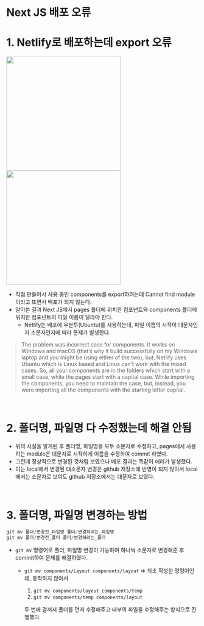 # Next JS 배포 오류

# 1. Netlify로 배포하는데 export 오류

<img height="300px" src="https://user-images.githubusercontent.com/85148549/157398648-78f56766-3229-4354-afdb-4bb958df040e.png">

<img height="300px" src="https://user-images.githubusercontent.com/85148549/157398761-7c3196dd-1ba0-4e6e-a7bf-b272cb265159.png">

- 직접 만들어서 사용 중인 components를 export하려는데 Cannot find module 이라고 뜨면서 배포가 되지 않는다.
- 알아본 결과 Next JS에서 pages 폴더에 위치한 컴포넌트와 components 폴더에 위치한 컴포넌트의 파일 이름이 달라야 한다.
    - Netlify는 배포에 우분투(Ubuntu)를 사용하는데, 파일 이름의 시작이 대문자인지 소문자인지에 따라 문제가 발생한다.

> The problem was incorrect case for components. It works on Windows and macOS (that’s why it build successfully on my Windows laptop and you might be using either of the two), but, Netlify uses Ubuntu which is Linux based and Linux can’t work with the mixed cases. So, all your components are in the folders which start with a small case, while the pages start with a capital case. While importing the components, you need to maintain the case, but, instead, you were importing all the components with the starting letter capital.
> 

<br />

# 2. 폴더명, 파일명 다 수정했는데 해결 안됨

- 위의 사실을 알게된 후 폴더명, 파일명을 모두 소문자로 수정하고, pages에서 사용하는 module은 대문자로 시작하게 이름을 수정하여 commit 하였다.
- 그런데 정상적으로 변경된 것처럼 보였으나 배포 결과는 똑같이 에러가 발생했다.
- 이는 local에서 변경된 대소문자 변경은 github 저장소에 반영이 되지 않아서 local에서는 소문자로 보여도 github 저장소에서는 대문자로 보였다.

<br />

# 3. 폴더명, 파일명 변경하는 방법

```jsx
git mv 폴더/변경전_파일명 폴더/변경하려는_파일명
git mv 폴더/변경전_폴더 폴더/변경하려는_폴더
```

- `git mv` 명령어로 폴더, 파일명 변경이 가능하여 하나씩 소문자로 변경해준 후 commit하여 문제를 해결하였다.
    - `git mv components/Layout components/layout` ⇒ 최초 작성한 명령어인데, 동작하지 않아서
        
        
        1. `git mv components/layout components/temp`
        2. `git mv components/temp components/layout`
        
        두 번에 걸쳐서 폴더를 먼저 수정해주고 내부의 파일을 수정해주는 방식으로 진행했다.